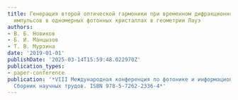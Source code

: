 ```yaml
---
title: Генерация второй оптической гармоники при временном дифракционном делении лазерных
  импульсов в одномерных фотонных кристаллах в геометрии Лауэ
authors:
- В. Б. Новиков
- Б. И. Манцызов
- Т. В. Мурзина
date: '2019-01-01'
publishDate: '2025-03-14T15:59:48.022970Z'
publication_types:
- paper-conference
publication: '*VIII Международная конференция по фотонике и информационной оптике
  Сборник научных трудов. ISBN 978-5-7262-2336-4*'
---
```

